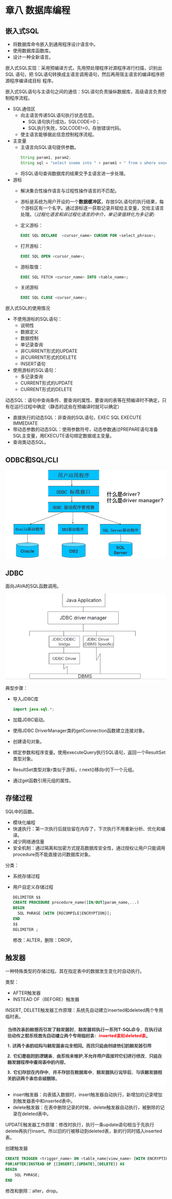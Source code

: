 # 章八 数据库编程

## 嵌入式SQL

- 将数据库命令嵌入到通用程序设计语言中。
- 使用数据库函数库。
- 设计一种全新语言。

嵌入式SQL实现：采用预编译方式，先用预处理程序对源程序进行扫描，识别出 SQL 语句，把 SQL语句转换成主语言调用语句，然后再用宿主语言的编译程序把源程序编译成目标
程序。

嵌入式SQL语句与主语句之间的通信：SQL语句负责操纵数据库，高级语言负责控制程序流程。

- SQL通信区
  - 向主语言传递SQL语句执行状态信息。
    - SQL语句执行成功，SQLCODE=0；
    - SQL执行失败，SQLCODE!=0，存放错误代码。
  - 使主语言能够据此信息控制程序流程。
- 主变量
  - 主语言向SQL语句提供参数。
    ```java
    String param1, param2;
    String sql = "select sname into " + param1 + " from s where sno=" + param2;
    ```
  - 将SQL语句查询数据库的结果交予主语言进一步处理。
- 游标
  - 解决集合性操作语言与过程性操作语言的不匹配。
  - 游标是系统为用户开设的一个**数据缓冲区**，存放SQL语句的执行结果，每个游标区有一个名字。通过游标逐一获取记录并赋给主变量，交给主语言处理。（*过程化语言和非过程化语言的中介，单记录值转化为多记录*）
  - 定义游标：

    ```sql
    EXEC SQL DECLARE  <cursor_name> CURSOR FOR <select_phrase>;
    ```
  - 打开游标：

    ```sql
    EXEC SQL OPEN <cursor_name>;
    ```
  - 游标取值：

    ```sql
    EXEC SQL FETCH <cursor_name> INTO <table_name>;
    ```
  - 关闭游标

    ```sql
    EXEC SQL CLOSE <cursor_name>;
    ```

嵌入式SQL的使用情况

- 不使用游标的SQL语句：
  - 说明性
  - 数据定义
  - 数据控制
  - 单记录查询
  - 非CURRENT形式的UPDATE
  - 非CURRENT形式的DELETE
  - INSERT语句
- 使用游标的SQL语句：
  - 多记录查询
  - CURRENT形式的UPDATE
  - CURRENT形式的DELETE

动态SQL：语句中查询条件、要查询的属性、要查询的表等在预编译时不确定，只有在运行过程中确定（静态的这些在预编译时就可以确定）

- 直接执行的动态SQL：非查询的SQL语句，EXEC SQL EXECUTE IMMEDIATE
- 带动态参数的动态SQL：使用参数符号，动态参数通过PREPARE语句准备SQL主变量，用EXECUTE语句绑定数据或主变量。
- 查询类动态SQL。

## ODBC和SQL/CLI

![1687251688617](image/第八章/1687251688617.png)

## JDBC

面向JAVA的SQL函数调用。

![1687251777528](image/第八章/1687251777528.png)

典型步骤：

- 导入JDBC库

  ```java
  import java.sql.*;
  ```
- 加载JDBC驱动。
- 使用JDBC DriverManager类的getConnection函数建立连接对象。
- 创建语句对象。
- 绑定参数和程序变量。使用executeQuery执行SQL语句，返回一个ResultSet类型对象。
- ResultSet类型对象r类似于游标，r.next()移向r的下一个元组。
- 通过get函数引用元组的属性。

## 存储过程

SQL中的函数。

- 模块化编程
- 快速执行：第一次执行后就驻留在内存了，下次执行不用重新分析、优化和编译。
- 减少网络通信量
- 安全机制：通过隔离和加密方式提高数据库安全性，通过授权让用户只能调用procedure而不能直接访问数据库对象。

分类：

- 系统存储过程
- 用户自定义存储过程

  ```sql
  DELIMITER $$
  CREATE PROCEDURE procedure_name([IN/OUT]param_name,...)
  BEGIN
  	SQL PHRASE [WITH {RECOMPILE|ENCRYPTION}];
  END
  $$
  DELIMITER ;
  ```

  修改：ALTER，删除：DROP。

## 触发器

一种特殊类型的存储过程。其在指定表中的数据发生变化时自动执行。

类型：

- AFTER触发器
- INSTEAD OF（BEFORE）触发器

INSERT, DELETE触发器工作原理：系统先自动建立inserted和deleted两个专用临时表。

![1687254369887](image/第八章/1687254369887.png)

- insert触发器：向表插入数据时，insert触发器自动执行，新增加的记录增加到触发器表中和inserted表中。
- delete触发器：在表中删除记录的时候，delete触发器自动执行，被删除的记录在deleted表中。

UPDATE触发器工作原理：修改时执行，执行一条update语句相当于先执行delete再执行insert。所以旧的行被移动到deleted表，新的行同时插入inserted表。

创建触发器

```sql
CREATE TRIGGER <trigger_name> ON <table_name|view_name> [WITH ENCRYPTION]
FOR|AFTER|INSTEAD OF {[INSERT],[UPDATE],[DELETE]} AS 
BEGIN
	SQL PHRASE;
END
```

修改和删除：alter，drop。
